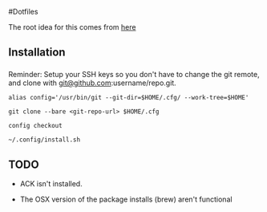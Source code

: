 #Dotfiles

The root idea for this comes from [here](https://developer.atlassian.com/blog/2016/02/best-way-to-store-dotfiles-git-bare-repo/)

## Installation

### 
Reminder: Setup your SSH keys so you don't have to change the git remote, and clone with git@github.com:username/repo.git.


```
alias config='/usr/bin/git --git-dir=$HOME/.cfg/ --work-tree=$HOME'

git clone --bare <git-repo-url> $HOME/.cfg

config checkout

~/.config/install.sh
```

## TODO
 - ACK isn't installed.

 - The OSX version of the package installs (brew) aren't functional

